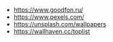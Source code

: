 - https://www.goodfon.ru/
- https://www.pexels.com/
- https://unsplash.com/wallpapers
- https://wallhaven.cc/toplist
